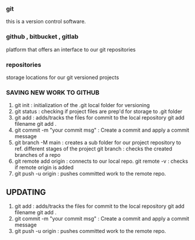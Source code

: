 ### git
this is a version control software.  
### github , bitbucket , gitlab
platform that offers an interface to our git repositories 
### repositories 
storage locations for our git versioned projects 

### SAVING NEW WORK TO GITHUB 
1. git init : initialization of the .git local folder for versioning 
2. git status : checking if project files are prep'd for storage to .git folder 
3. git add : adds/tracks the files for commit to the local repository 
git add filename
git add . 
4. git commit -m "your commit msg" : Create a commit and apply a commit message 
5. git branch -M main : creates a sub folder for our project repository to ref. different stages of the project 
   git branch : checks the created branches of a repo 
6. git remote add origin <origin link> : connects to our local repo.
   git remote -v : checks if remote origin is added 
7. git push -u origin <branchname> : pushes committed work to the remote repo.

## UPDATING 
1. git add : adds/tracks the files for commit to the local repository 
git add filename
git add . 
2. git commit -m "your commit msg" : Create a commit and apply a commit message 
3. git push -u origin <branchname> : pushes committed work to the remote repo.
